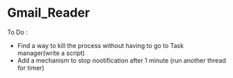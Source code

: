 # Gmail_Reader


To Do : 
- Find a way to kill the process without having to go to Task manager(write a script)
- Add a mechanism to stop nootification after 1 minute (run another thread for timer)
